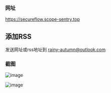 ### 网址
https://secureflow.scope-sentry.top

## 添加RSS
发送网址或rss地址到 rainy-autumn@outlook.com

### 截图
![image](https://github.com/user-attachments/assets/ae34741c-298c-4521-8df6-3514481e1dcf)

![image](https://github.com/user-attachments/assets/1eebd3b8-8fcc-4bdd-b280-1419aa5771b3)

